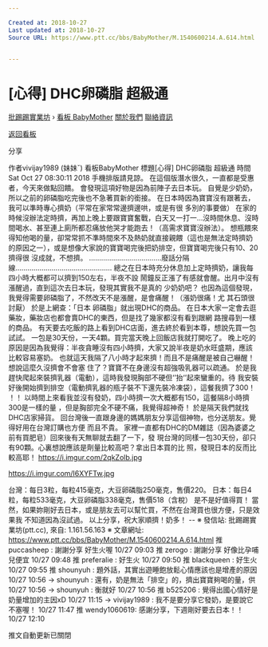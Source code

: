 ```yaml
---

Created at: 2018-10-27
Last updated at: 2018-10-27
Source URL: https://www.ptt.cc/bbs/BabyMother/M.1540600214.A.614.html


---
```


# [心得] DHC卵磷脂 超級通


[批踢踢實業坊](https://www.ptt.cc/bbs/) › [看板 BabyMother](https://www.ptt.cc/bbs/BabyMother/index.html) [關於我們](https://www.ptt.cc/about.html) [聯絡資訊](https://www.ptt.cc/contact.html)

[返回看板](https://www.ptt.cc/bbs/BabyMother/index.html)

分享

作者vivijay1989 (妹妹ˇ)
看板BabyMother
標題\[心得\] DHC卵磷脂 超級通
時間Sat Oct 27 08:30:11 2018
手機排版請見諒。 在這個版潛水很久，一直都是受惠者，今天來做點回饋。 會發現這項好物是因為前陣子去日本玩。 自覺是少奶奶，所以之前的卵磷脂吃完後也不急著買新的銜接。 在日本時因為寶寶沒有跟著去，我可以準時專心擠奶（平常在家常常邊擠邊哄，或是有很 多別的事要做） 在家的時候沒辦法定時擠，再加上晚上要跟寶寶奮戰，白天又一打一…沒時間休息、沒時 間喝水、甚至連上廁所都忍痛放他哭才能跑去！（高需求寶寶沒辦法）。 想瓶餵來得知他喝的量，卻常常抓不準時間來不及熱奶就直接親餵（這也是無法定時擠奶 的原因之一），或是想像大家說的寶寶喝完後把奶排空，但寶寶喝完後只有10、20擠得很 沒成就，不想擠。 ………………………………廢話分隔線………………………………………… 總之在日本時充分休息加上定時擠奶，讓我每四小時大概都可以擠到150左右，半夜不設 鬧鐘反正漲了有感就會醒。出月中沒有漲醒過，直到這次去日本玩，發現其實我不是真的 少奶奶吧？ 也因為這個發現，我覺得需要卵磷脂了，不然改天不是漲醒，是會痛醒！（漲奶很痛！尤 其石頭很討厭） 於是上網查：「日本 卵磷脂」就出現DHC的商品。 在日本大家一定會去逛藥妝，藥妝店也都會賣DHC的東西，但是找了幾家都沒有看到跟網 路搜尋到一樣的商品。 有天要去吃飯的路上看到DHC店面，進去終於看到本尊，想說先買一包試試。 一包是30天份，一天4顆。買完當天晚上回飯店我就打開吃了。 晚上吃的原因是因為我覺得：半夜貪睡沒有四小時擠，大家又說半夜是奶水旺盛期，應該 比較容易塞奶。 也就這天我隔了八小時才起來擠！而且不是痛醒是被自己嚇醒！想說這麼久沒擠會不會塞 住了？寶寶不在身邊沒有超強吸乳器可以疏通。 於是我趕快爬起來裝擠乳器（電動），這時我發現胸部不硬但‘’抬‘’起來蠻重的。待 我安裝好後開始擠到排空（電動擠乳器的瓶子裝不下還先裝冷凍袋），這餐我擠了300！ ！！ 以時間上來看我並沒有發奶，四小時擠一次大概都有150，這餐隔8小時擠300是一樣的量 ，但是胸部完全不硬不痛，我覺得超神奇！ 於是隔天我們就找DHC店家掃貨。 回台灣後一直跟身邊的媽媽朋友分享這個神物，也分送朋友。覺得好用在台灣訂購也方便 而且不貴。 家裡一直都有DHC的DM雜誌（因為婆婆之前有買肥皂）回來後有天無聊就去翻了一下，發 現台灣的同樣一包30天份，卻只有90顆。心裏想說應該是劑量比較高吧？拿出日本買的比 照，發現日本的反而比較高耶！ <https://i.imgur.com/2qkZolb.jpg>

<https://i.imgur.com/I6XYFTw.jpg>

台灣：每日3粒，每粒415毫克，大豆卵磷脂250毫克，售價220。 日本：每日4粒，每粒533毫克，大豆卵磷脂338毫克，售價518（含稅） 是不是好值得買！ 當然，如果妳剛好去日本，或是朋友去可以幫忙買，不然在台灣買也很方便，只是效果我 不知道因為沒試過。 以上分享，祝大家順擠！奶多！ -- ※ 發信站: 批踢踢實業坊(ptt.cc), 來自: 1.161.56.163 ※ 文章網址: <https://www.ptt.cc/bbs/BabyMother/M.1540600214.A.614.html>
推 puccasheep : 謝謝分享 好生火喔 10/27 09:03
推 zerogo : 謝謝分享 好像比孕哺兒便宜 10/27 09:48
推 preferalie : 好生火 10/27 09:50
推 blackqueen : 好生火 10/27 09:55
推 shounyuh : 題外話，其實出遊睡飽放鬆心情應該也是增產的原因 10/27 10:56
→ shounyuh : 還有，奶是無法「排空」的，擠出寶寶夠喝的量，供 10/27 10:56
→ shounyuh : 衡就好 10/27 10:56
推 b525206 : 覺得出國心情好是奶量增加的主因xD 10/27 11:15
→ vivijay1989 : 我不是要分享它發奶，是要說它不塞喔！ 10/27 11:47
推 wendy1060619: 感謝分享，下週剛好要去日本！！ 10/27 12:10

推文自動更新已關閉

